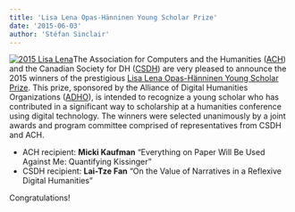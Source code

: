 ```yaml
---
title: 'Lisa Lena Opas-Hänninen Young Scholar Prize'
date: '2015-06-03'
author: 'Stéfan Sinclair'
---
```

[![2015 Lisa Lena](../../../../../../uploads/2015/06/IMG_5318.jpg)](http://ach.org/wp-content/uploads/2015/06/IMG_5318.jpg)The Association for Computers and the Humanities ([ACH](http://ach.org/)) and the Canadian Society for DH ([CSDH](/)) are very pleased to announce the 2015 winners of the prestigious [Lisa Lena Opas-Hänninen Young Scholar Prize](http://adho.org/awards/lisa-lena-opas-h%C3%A4nninen-young-scholar-prize). This prize, sponsored by the Alliance of Digital Humanities Organizations ([ADHO](http://adho.org)), is intended to recognize a young scholar who has contributed in a significant way to scholarship at a humanities conference using digital technology. The winners were selected unanimously by a joint awards and program committee comprised of representatives from CSDH and ACH.

- ACH recipient: **Micki Kaufman** “Everything on Paper Will Be Used Against Me: Quantifying Kissinger”
- CSDH recipient: **Lai-Tze Fan** “On the Value of Narratives in a Reflexive Digital Humanities”

Congratulations!